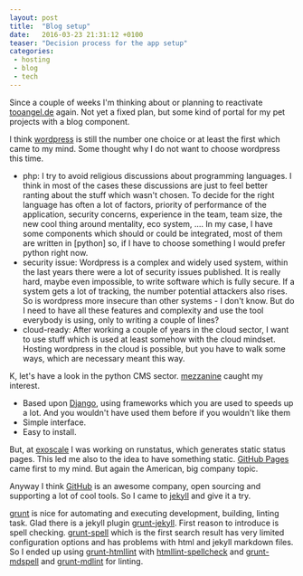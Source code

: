 ```yaml
---
layout: post
title:  "Blog setup"
date:   2016-03-23 21:31:12 +0100
teaser: "Decision process for the app setup"
categories:
 - hosting
 - blog
 - tech
---
```


Since a couple of weeks I'm thinking about or planning to reactivate
[tooangel.de] again. Not yet a fixed plan, but some kind of portal for
my pet projects with a blog component.

I think [wordpress] is still the number one choice or at least the first which
came to my mind. Some thought why I do not want to choose wordpress this time.

 - php: I try to avoid religious discussions about programming languages. I
think in most of the cases these discussions are just to feel better ranting
about the stuff which wasn't chosen. To decide for the right language has
often a lot of factors, priority of performance of the application, security
concerns, experience in the team, team size, the new cool thing around
mentality, eco system, ....
In my case, I have some components which should or could be integrated, most
of them are written in [python] so, if I have to choose something I would
prefer python right now.
 - security issue: Wordpress is a complex and widely used system, within the
last years there were a lot of security issues published. It is really hard,
maybe even impossible, to write software which is fully secure. If a system
gets a lot of tracking, the number potential attackers also rises. So is
wordpress more insecure than other systems - I don't know. But do I need to
have all these features and complexity and use the tool everybody is using,
only to writing a couple of lines?
 - cloud-ready: After working a couple of years in the cloud sector, I want to
use stuff which is used at least somehow with the cloud mindset. Hosting
wordpress in the cloud is possible, but you have to walk some ways, which are
necessary meant this way.

K, let's have a look in the python CMS sector. [mezzanine] caught my interest.

 - Based upon [Django], using frameworks which you are used to speeds up a lot.
And you wouldn't have used them before if you wouldn't like them
 - Simple interface.
 - Easy to install.


But, at [exoscale] I was working on runstatus, which generates static status
pages. This led me also to the idea to have something static. [GitHub Pages]
came first to my mind. But again the American, big company topic.

Anyway I think [GitHub] is an awesome company, open sourcing and supporting a
lot of cool tools. So I came to [jekyll] and give it a try.

[grunt] is nice for automating and executing development, building, linting task.
Glad there is a jekyll plugin [grunt-jekyll]. First reason to introduce is
spell checking.
[grunt-spell] which is the first search result has very limited configuration
options and has problems with html and jekyll markdown files.
So I ended up using [grunt-htmllint] with [htmllint-spellcheck] and
[grunt-mdspell] and [grunt-mdlint] for linting.



[exoscale]: https://www.exoscale.ch/
[Django]: https://www.djangoproject.com/
[GitHub]: https://github.com
[GitHub Pages]: https://pages.github.com/
[grunt]: http://gruntjs.com/
[grunt-jekyll]: https://github.com/dannygarcia/grunt-jekyll
[grunt-htmllint]: https://www.npmjs.com/package/grunt-htmllint
[grunt-mdlint]: https://github.com/ChrisWren/grunt-mdlint
[grunt-spell]: https://github.com/shama/grunt-spell
[htmllint-spellcheck]: https://github.com/htmllint/htmllint-spellcheck
[grunt-mdspell]: https://www.npmjs.com/package/grunt-mdspell
[jekyll]: https://jekyllrb.com/
[mezzanine]: http://mezzanine.jupo.org/
[runstatus]: https://runstatus.com/
[tooangel.de]: http://www.tooangel.de
[wordpress]: https://wordpress.com/
